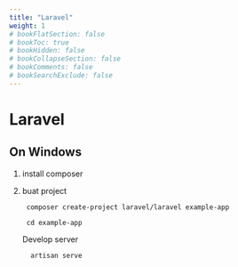```yaml
---
title: "Laravel"
weight: 1
# bookFlatSection: false
# bookToc: true
# bookHidden: false
# bookCollapseSection: false
# bookComments: false
# bookSearchExclude: false
---
```


# Laravel

## On Windows

1. install composer
2. buat project

        composer create-project laravel/laravel example-app

        cd example-app

    Develop server

         artisan serve

